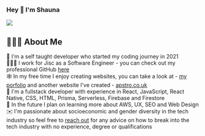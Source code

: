 ### Hey 👋 I'm Shauna 
![](https://komarev.com/ghpvc/?username=shaunapenistone&color=ff69b4&style=plastic)

## 👩🏻‍💻 About Me 
🚀 I'm a self taught developer who started my coding journey in 2021
<br>
🙇🏻‍♀️ I work for Jisc as a Software Engineer - you can check out my professional GitHub <a href="https://github.com/shaunajisc">here</a>
<br>
🕸 In my free time I enjoy creating websites, you can take a look at - <a href="https://shauna-portfolio.herokuapp.com">my porfolio</a> and another website I've created - <a href="http://apstro.co.uk/">apstro.co.uk</a>
<br>
🤍 I'm a fullstack developer with experience in React, JavaScript, React Native, CSS, HTML, Prisma, Serverless, Firebase and Firestore
<br>
🔮 In the future I plan on learning more about AWS, UX, SEO and Web Design
<br>
✉️ I'm passionate about socioeconomic and gender diversity in the tech industry so feel free to <a href="https://www.linkedin.com/in/shauna-penistone-aa3437174/">reach out</a> for any advice on how to break into the tech industry with no experience, degree or qualifications 
<br>


